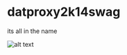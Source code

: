 datproxy2k14swag
================

its all in the name

![alt text](http://images2.static-bluray.com/products/22/893_2_front.jpg "Bruce Greenwood never browses the web without seven proxies, and neither should you.")
